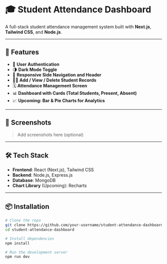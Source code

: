 # 🎓 Student Attendance Dashboard

A full-stack student attendance management system built with **Next.js**, **Tailwind CSS**, and **Node.js**.

---

## 🚀 Features

- 🔐 **User Authentication**
- 🌗 **Dark Mode Toggle**
- 🧭 **Responsive Side Navigation and Header**
- 🧑‍🎓 **Add / View / Delete Student Records**
- 🗓️ **Attendance Management Screen**
- 📊 **Dashboard with Cards (Total Students, Present, Absent)**
- 📈 **Upcoming: Bar & Pie Charts for Analytics**

---

## 📸 Screenshots

> Add screenshots here (optional)

---

## 🛠️ Tech Stack

- **Frontend**: React (Next.js), Tailwind CSS
- **Backend**: Node.js, Express.js
- **Database**: MongoDB
- **Chart Library** (Upcoming): Recharts

---

## 📦 Installation

```bash
# Clone the repo
git clone https://github.com/your-username/student-attendance-dashboard.git
cd student-attendance-dashboard

# Install dependencies
npm install

# Run the development server
npm run dev
